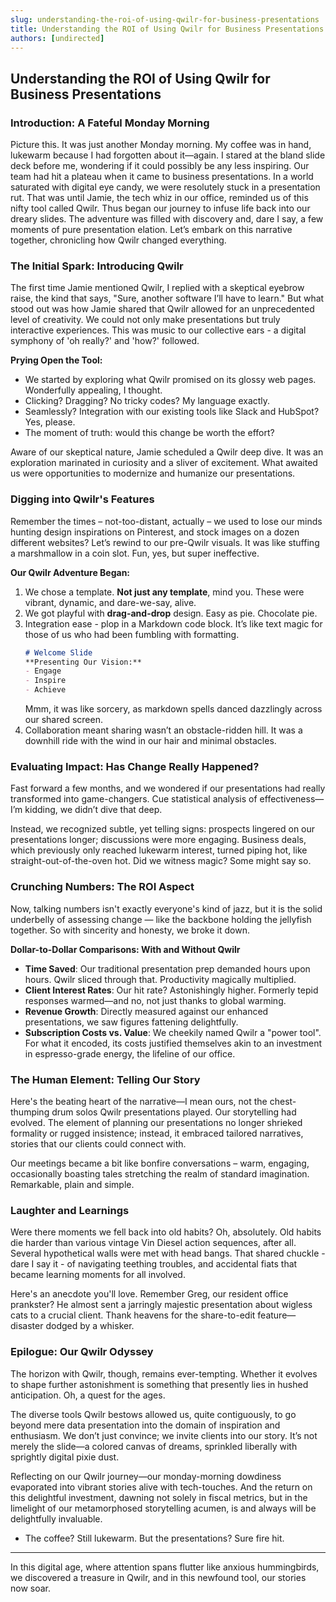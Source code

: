 ```yaml
---
slug: understanding-the-roi-of-using-qwilr-for-business-presentations
title: Understanding the ROI of Using Qwilr for Business Presentations
authors: [undirected]
---
```



## Understanding the ROI of Using Qwilr for Business Presentations

### Introduction: A Fateful Monday Morning

Picture this. It was just another Monday morning. My coffee was in hand, lukewarm because I had forgotten about it—again. I stared at the bland slide deck before me, wondering if it could possibly be any less inspiring. Our team had hit a plateau when it came to business presentations. In a world saturated with digital eye candy, we were resolutely stuck in a presentation rut. That was until Jamie, the tech whiz in our office, reminded us of this nifty tool called Qwilr. Thus began our journey to infuse life back into our dreary slides. The adventure was filled with discovery and, dare I say, a few moments of pure presentation elation. Let’s embark on this narrative together, chronicling how Qwilr changed everything.

### The Initial Spark: Introducing Qwilr

The first time Jamie mentioned Qwilr, I replied with a skeptical eyebrow raise, the kind that says, "Sure, another software I’ll have to learn." But what stood out was how Jamie shared that Qwilr allowed for an unprecedented level of creativity. We could not only make presentations but truly interactive experiences. This was music to our collective ears - a digital symphony of 'oh really?' and 'how?' followed.

**Prying Open the Tool:**

- We started by exploring what Qwilr promised on its glossy web pages. Wonderfully appealing, I thought.
- Clicking? Dragging? No tricky codes? My language exactly.
- Seamlessly? Integration with our existing tools like Slack and HubSpot? Yes, please.
- The moment of truth: would this change be worth the effort?

Aware of our skeptical nature, Jamie scheduled a Qwilr deep dive. It was an exploration marinated in curiosity and a sliver of excitement. What awaited us were opportunities to modernize and humanize our presentations.

### Digging into Qwilr's Features

Remember the times – not-too-distant, actually – we used to lose our minds hunting design inspirations on Pinterest, and stock images on a dozen different websites? Let’s rewind to our pre-Qwilr visuals. It was like stuffing a marshmallow in a coin slot. Fun, yes, but super ineffective.

**Our Qwilr Adventure Began:**

1. We chose a template. **Not just any template**, mind you. These were vibrant, dynamic, and dare-we-say, alive.
2. We got playful with **drag-and-drop** design. Easy as pie. Chocolate pie.
3. Integration ease - plop in a Markdown code block. It’s like text magic for those of us who had been fumbling with formatting.
   ```markdown
   # Welcome Slide
   **Presenting Our Vision:**
   - Engage
   - Inspire
   - Achieve
   ```
   Mmm, it was like sorcery, as markdown spells danced dazzlingly across our shared screen.
4. Collaboration meant sharing wasn’t an obstacle-ridden hill. It was a downhill ride with the wind in our hair and minimal obstacles.

### Evaluating Impact: Has Change Really Happened?

Fast forward a few months, and we wondered if our presentations had really transformed into game-changers. Cue statistical analysis of effectiveness—I’m kidding, we didn’t dive that deep.

Instead, we recognized subtle, yet telling signs: prospects lingered on our presentations longer; discussions were more engaging. Business deals, which previously only reached lukewarm interest, turned piping hot, like straight-out-of-the-oven hot. Did we witness magic? Some might say so.

### Crunching Numbers: The ROI Aspect

Now, talking numbers isn't exactly everyone's kind of jazz, but it is the solid underbelly of assessing change — like the backbone holding the jellyfish together. So with sincerity and honesty, we broke it down.

**Dollar-to-Dollar Comparisons: With and Without Qwilr**

- **Time Saved**: Our traditional presentation prep demanded hours upon hours. Qwilr sliced through that. Productivity magically multiplied.
- **Client Interest Rates**: Our hit rate? Astonishingly higher. Formerly tepid responses warmed—and no, not just thanks to global warming.
- **Revenue Growth**: Directly measured against our enhanced presentations, we saw figures fattening delightfully.
- **Subscription Costs vs. Value**: We cheekily named Qwilr a "power tool". For what it encoded, its costs justified themselves akin to an investment in espresso-grade energy, the lifeline of our office.

### The Human Element: Telling Our Story

Here's the beating heart of the narrative—I mean ours, not the chest-thumping drum solos Qwilr presentations played. Our storytelling had evolved. The element of planning our presentations no longer shrieked formality or rugged insistence; instead, it embraced tailored narratives, stories that our clients could connect with.

Our meetings became a bit like bonfire conversations – warm, engaging, occasionally boasting tales stretching the realm of standard imagination. Remarkable, plain and simple.

### Laughter and Learnings

Were there moments we fell back into old habits? Oh, absolutely. Old habits die harder than various vintage Vin Diesel action sequences, after all. Several hypothetical walls were met with head bangs. That shared chuckle - dare I say it - of navigating teething troubles, and accidental fiats that became learning moments for all involved.

Here's an anecdote you'll love. Remember Greg, our resident office prankster? He almost sent a jarringly majestic presentation about wigless cats to a crucial client. Thank heavens for the share-to-edit feature—disaster dodged by a whisker.

### Epilogue: Our Qwilr Odyssey

The horizon with Qwilr, though, remains ever-tempting. Whether it evolves to shape further astonishment is something that presently lies in hushed anticipation. Oh, a quest for the ages.

The diverse tools Qwilr bestows allowed us, quite contiguously, to go beyond mere data presentation into the domain of inspiration and enthusiasm. We don’t just convince; we invite clients into our story. It’s not merely the slide—a colored canvas of dreams, sprinkled liberally with sprightly digital pixie dust.

Reflecting on our Qwilr journey—our monday-morning dowdiness evaporated into vibrant stories alive with tech-touches. And the return on this delightful investment, dawning not solely in fiscal metrics, but in the limelight of our metamorphosed storytelling acumen, is and always will be delightfully invaluable.

- The coffee? Still lukewarm. But the presentations? Sure fire hit.

---

In this digital age, where attention spans flutter like anxious hummingbirds, we discovered a treasure in Qwilr, and in this newfound tool, our stories now soar.
